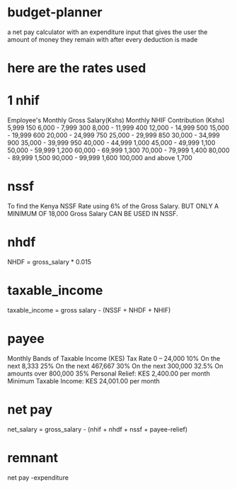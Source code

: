 # budget-planner
a net pay calculator with an expenditure input that gives the user the amount of money they remain with after every deduction is made
# here are the rates used
# 1 nhif
Employee's Monthly Gross Salary(Kshs)	Monthly NHIF Contribution (Kshs)
5,999	150
6,000 - 7,999	300
8,000 - 11,999	400
12,000 - 14,999	500
15,000 - 19,999	600
20,000 - 24,999	750
25,000 - 29,999	850
30,000 - 34,999	900
35,000 - 39,999	950
40,000 - 44,999	1,000
45,000 - 49,999	1,100
50,000 - 59,999	1,200
60,000 - 69,999	1,300
70,000 - 79,999	1,400
80,000 - 89,999	1,500
90,000 - 99,999	1,600
100,000 and above	1,700

# nssf
To find the Kenya NSSF Rate  using 6% of the Gross Salary. BUT ONLY A MINIMUM OF 18,000 Gross Salary CAN BE USED IN NSSF. 

# nhdf
NHDF = gross_salary *  0.015

# taxable_income

taxable_income = gross salary - (NSSF + NHDF + NHIF) 

# payee
Monthly Bands of Taxable Income (KES)	Tax Rate
0 – 24,000	10%
On the next 8,333	25%
On the next 467,667	30%
On the next 300,000	32.5%
On amounts over 800,000	35%
Personal Relief: KES 2,400.00 per month
Minimum Taxable Income: KES 24,001.00 per month

# net pay
 net_salary = gross_salary - (nhif + nhdf +  nssf + payee-relief)

# remnant
net pay -expenditure